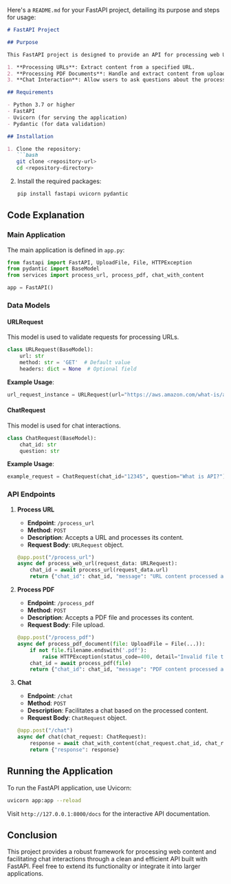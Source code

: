 Here's a `README.md` for your FastAPI project, detailing its purpose and steps for usage:

```markdown
# FastAPI Project

## Purpose

This FastAPI project is designed to provide an API for processing web URLs and PDF documents, as well as facilitating chat interactions based on the content extracted from these sources. The main functionalities include:

1. **Processing URLs**: Extract content from a specified URL.
2. **Processing PDF Documents**: Handle and extract content from uploaded PDF files.
3. **Chat Interaction**: Allow users to ask questions about the processed content.

## Requirements

- Python 3.7 or higher
- FastAPI
- Uvicorn (for serving the application)
- Pydantic (for data validation)

## Installation

1. Clone the repository:
   ```bash
   git clone <repository-url>
   cd <repository-directory>
   ```

2. Install the required packages:
   ```bash
   pip install fastapi uvicorn pydantic
   ```

## Code Explanation

### Main Application

The main application is defined in `app.py`:

```python
from fastapi import FastAPI, UploadFile, File, HTTPException
from pydantic import BaseModel
from services import process_url, process_pdf, chat_with_content

app = FastAPI()
```

### Data Models

#### URLRequest

This model is used to validate requests for processing URLs.

```python
class URLRequest(BaseModel):
    url: str
    method: str = 'GET'  # Default value
    headers: dict = None  # Optional field
```

**Example Usage**:
```python
url_request_instance = URLRequest(url="https://aws.amazon.com/what-is/api/", method="POST", headers={"Content-Type": "application/json"})
```

#### ChatRequest

This model is used for chat interactions.

```python
class ChatRequest(BaseModel):
    chat_id: str
    question: str
```

**Example Usage**:
```python
example_request = ChatRequest(chat_id="12345", question="What is API?")
```

### API Endpoints

1. **Process URL**
   - **Endpoint**: `/process_url`
   - **Method**: `POST`
   - **Description**: Accepts a URL and processes its content.
   - **Request Body**: `URLRequest` object.

   ```python
   @app.post("/process_url")
   async def process_web_url(request_data: URLRequest):
       chat_id = await process_url(request_data.url)
       return {"chat_id": chat_id, "message": "URL content processed and stored successfully."}
   ```

2. **Process PDF**
   - **Endpoint**: `/process_pdf`
   - **Method**: `POST`
   - **Description**: Accepts a PDF file and processes its content.
   - **Request Body**: File upload.

   ```python
   @app.post("/process_pdf")
   async def process_pdf_document(file: UploadFile = File(...)):
       if not file.filename.endswith('.pdf'):
           raise HTTPException(status_code=400, detail="Invalid file type. Please upload a PDF file.")
       chat_id = await process_pdf(file)
       return {"chat_id": chat_id, "message": "PDF content processed and stored successfully."}
   ```

3. **Chat**
   - **Endpoint**: `/chat`
   - **Method**: `POST`
   - **Description**: Facilitates a chat based on the processed content.
   - **Request Body**: `ChatRequest` object.

   ```python
   @app.post("/chat")
   async def chat(chat_request: ChatRequest):
       response = await chat_with_content(chat_request.chat_id, chat_request.question)
       return {"response": response}
   ```

## Running the Application

To run the FastAPI application, use Uvicorn:

```bash
uvicorn app:app --reload
```

Visit `http://127.0.0.1:8000/docs` for the interactive API documentation.

## Conclusion

This project provides a robust framework for processing web content and facilitating chat interactions through a clean and efficient API built with FastAPI. Feel free to extend its functionality or integrate it into larger applications.
```


